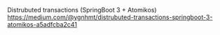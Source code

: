 Distrubuted transactions (SpringBoot 3 + Atomikos) 
https://medium.com/@ygnhmt/distrubuted-transactions-springboot-3-atomikos-a5adfcba2c41
